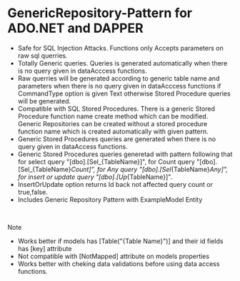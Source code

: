 # GenericRepository-Pattern for ADO.NET and DAPPER

- Safe for SQL Injection Attacks. Functions only Accepts parameters on raw sql querries.
- Totally Generic queries. Queries is generated automatically when there is no query given in dataAcccess functions.
- Raw querries will be generated according to generic table name and parameters when there is no query given in dataAcccess functions if CommandType option is given Text otherwise Stored Procedure queries will be generated.
- Compatible with SQL Stored Procedures. There is a generic Stored Procedure function name create method which can be modified. Generic Repositories can be created without a stored procedure function name which is created automatically with given pattern.
- Generic Stored Procedures queries are generated when there is no query given in dataAccess functions.
- Generic Stored Procedures queries generetad with pattern following that for select query "[dbo].[Sel_{TableName}]", for Count query "[dbo].[Sel_{TableName}_Count]", for Any query "[dbo].[Sel_{TableName}_Any]", for insert or update query "[dbo].[Up_{TableName}]".
- InsertOrUpdate option returns Id back not affected query count or true,false.
- Includes Generic Repository Pattern with ExampleModel Entity
<br>

> [!NOTE]
> - Works better if models has [Table("{Table Name}")] and their id fields has [key] attribute
> - Not compatible with [NotMapped] attribute on models properties
> - Works better with cheking data validations before using data access functions.
